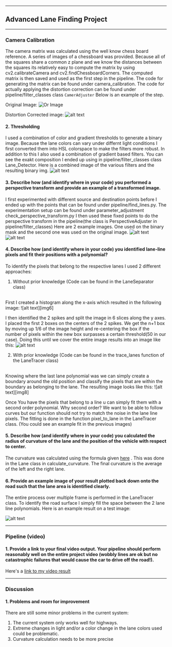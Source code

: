 

---

## Advanced Lane Finding Project


[//]: # (Image References)
[img1]: ./data/output_images/distortion_correction.jpg
[img2]: ./data/test_images/test1.jpg
[img3]: ./data/output_images/filter_sample.jpg
[img4]: ./data/output_images/persp_adj_sample_bin.jpg
[img5]: ./data/output_images/persp_adj_sample_or.jpg
[img6]: ./data/output_images/histogram_example.png
[img7]: ./data/output_images/Lane_Detector_sample.jpg
[img8]: ./data/output_images/Lane_tracer_sample.jpg
[img9]: ./data/output_images/complete_pipeline_sample.jpg
[video1]: ./data/video_result.mp4 "Video"


---


### Camera Calibration

The camera matrix was calculated using the well know chess board reference.
A series of images of a chessboard was provided. Because all of the squares share a common z plane and we know the distances between the squares its relatively easy to compute the matrix by using cv2.calibrateCamera and cv2.findChessboardCorners.
The computed matrix is then saved and used as the first step in the pipeline.
The code for generating the matrix can be found under camera_calibration.
The code for actually applying the distortion correction can be found under
pipeline/filter_classes class `CamerAdjuster`
Below is an example of the step.
<br>

Original Image:
![Or Image][img2]

Distortion Corrected image:
![alt text][img1]

#### 2. Thresholding

I used a combination of color and gradient thresholds to generate a binary image.
Because the lane colors can vary under differnt light conditions I first converted them into HSL colorspace to make the filters more robust. In addition to this I also used a combination of gradient based filters. You can see the exakt composition I ended up using in pipeline/filter_classes class Lane_Detector.
Here is a combined image of the various filters and the resulting binary img.
![alt text][img3]

#### 3. Describe how (and identify where in your code) you performed a perspective transform and provide an example of a transformed image.
I first experimented with different source and destination points before I ended up with the points that can be found under pipeline/find_lines.py.
The experimentation setup can be found under parameter_adjustment check_perspective_transform.py
I then used these fixed points to do the perspective transform in the pipeline(the class is PerspectiveAdjuster in pipeline/filter_classes)
Here are 2 example images. One used on the binary mask and the second one was used on the original image.
![alt text][img4]
![alt text][img5]

#### 4. Describe how (and identify where in your code) you identified lane-line pixels and fit their positions with a polynomial?

To identify the pixels that belong to the respective lanes I used 2 different approaches:

1. Without prior knowledge (Code can be found in the LaneSeparator class)
<br>
First I created a histogram along the x-axis which resulted in the following image:
![alt text][img6]

I then identified the 2 spikes and split the image in 6 slices along the y axes.
I placed the first 2 boxes on the centers of the 2 spikes. We get the n+1 box by moving up 1/6 of the image height and re-centering the box if the number of pixels within the new box surpasses a certain threshold(50 in our case).
Doing this until we cover the entire image results into an image like this:
![alt text][img7]

2. With prior knowledge (Code can be found in the trace_lanes function of the LaneTracer class)
<br>
Knowing where the last lane polynomial was we can simply  create a boundary around the old position and classify the pixels that are within the boundary as
belonging to the lane.
The resulting image looks like this:
![alt text][img8]


Once You have the pixels that belong to a line u can simply fit them with a second order polynomial. Why second order? We want to be able to follow curves but our function should not try to match the noise in the lane line pixels.
The fitting is done in the function pixel_to_lane in the LaneTracer class.
(You could see an example fit in the previous images)

#### 5. Describe how (and identify where in your code) you calculated the radius of curvature of the lane and the position of the vehicle with respect to center.

The curvature was calculated using the formula given [here](https://www.intmath.com/applications-differentiation/8-radius-curvature.php) . This was done in the Lane class in calculate_curvature.
The final curvature is the average of the left and the right lane.

#### 6. Provide an example image of your result plotted back down onto the road such that the lane area is identified clearly.

The entire process over multiple frame is performed in the LaneTracer class.
To identify the road surface I simply fill the space between the 2 lane line polynomials.
Here is an example result on a test image:

![alt text][img9]

---

### Pipeline (video)

#### 1. Provide a link to your final video output.  Your pipeline should perform reasonably well on the entire project video (wobbly lines are ok but no catastrophic failures that would cause the car to drive off the road!).

Here's a [link to my video result](./project_video.mp4)

---

### Discussion

#### 1. Problems and room for improvement
There are still some minor problems in the current system:

  1. The current system only works well for highways.
  2. Extreme changes in light and/or a color change in the lane colors used could be problematic.
  3. Curvature calculation needs to be more precise
